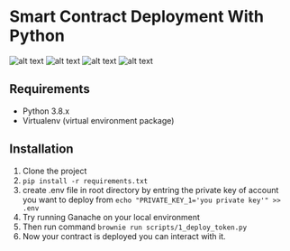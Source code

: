 # Smart Contract Deployment With Python
![alt text](https://miro.medium.com/max/1194/1*5BbuCZSM0Io6cWIbWl_Jng.png)
![alt text](https://img.shields.io/badge/P-Python-Green)  ![alt text](https://img.shields.io/badge/S-Solidity-White)  ![alt text](https://img.shields.io/badge/B-Blockchain-Green)

## Requirements
- Python 3.8.x
- Virtualenv (virtual environment package)

## Installation
1. Clone the project
2. ```pip install -r requirements.txt```
3. create .env file in root directory by entring the private key of account you want to deploy from ```echo "PRIVATE_KEY_1='you private key'" >> .env```
4. Try running Ganache on your local environment
5. Then run command ```brownie run scripts/1_deploy_token.py ```
6. Now your contract is deployed you can interact with it.

